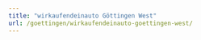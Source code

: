 ```yaml
---
title: "wirkaufendeinauto Göttingen West"
url: /goettingen/wirkaufendeinauto-goettingen-west/
---
```

